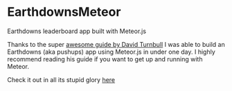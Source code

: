 EarthdownsMeteor
================

Earthdowns leaderboard app built with Meteor.js

Thanks to the super [awesome guide by David Turnbull](http://meteortips.com/book/introduction/) I was able to build an Earthdowns (aka pushups) app using Meteor.js in under one day.  I highly recommend reading his guide if you want to get up and running with Meteor.

Check it out in all its stupid glory [here](http://earthdowns.meteor.com/)
